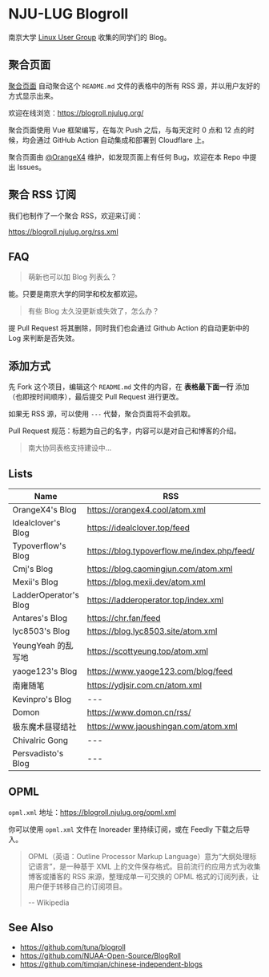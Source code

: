# NJU-LUG Blogroll

南京大学 [Linux User Group](https://git.nju.edu.cn/nju-lug/lug-introduction) 收集的同学们的 Blog。


## 聚合页面

[聚合页面](https://blogroll.njulug.org/) 自动聚合这个 `README.md` 文件的表格中的所有 RSS 源，并以用户友好的方式显示出来。

欢迎在线浏览：https://blogroll.njulug.org/

聚合页面使用 Vue 框架编写，在每次 Push 之后，与每天定时 0 点和 12 点的时候，均会通过 GitHub Action 自动集成和部署到 Cloudflare 上。

聚合页面由 [@OrangeX4](https://github.com/OrangeX4) 维护，如发现页面上有任何 Bug，欢迎在本 Repo 中提出 Issues。


## 聚合 RSS 订阅

我们也制作了一个聚合 RSS，欢迎来订阅：

https://blogroll.njulug.org/rss.xml


## FAQ

> 萌新也可以加 Blog 列表么？

能。只要是南京大学的同学和校友都欢迎。

> 有些 Blog 太久没更新或失效了，怎么办？

提 Pull Request 将其删除，同时我们也会通过 Github Action 的自动更新中的 Log 来判断是否失效。


## 添加方式

先 Fork 这个项目，编辑这个 `README.md` 文件的内容，在 **表格最下面一行** 添加（也即按时间顺序），最后提交 Pull Request 进行更改。

如果无 RSS 源，可以使用 `---` 代替，聚合页面将不会抓取。

Pull Request 规范：标题为自己的名字，内容可以是对自己和博客的介绍。

> 南大协同表格支持建设中...


## Lists

| Name | RSS | HTML |
| --   | --  | --   |
| OrangeX4's Blog | https://orangex4.cool/atom.xml | https://orangex4.cool/ |
| Idealclover's Blog | https://idealclover.top/feed | https://idealclover.top/ |
| Typoverflow's Blog | https://blog.typoverflow.me/index.php/feed/ | https://blog.typoverflow.me/ |
| Cmj's Blog | https://blog.caomingjun.com/atom.xml | https://blog.caomingjun.com/ |
| Mexii's Blog | https://blog.mexii.dev/atom.xml | https://blog.mexii.dev/ |
| LadderOperator's Blog | https://ladderoperator.top/index.xml | https://ladderoperator.top |
| Antares's Blog | https://chr.fan/feed | https://chr.fan |
| lyc8503's Blog | https://blog.lyc8503.site/atom.xml | https://blog.lyc8503.site/ |
| YeungYeah 的乱写地 | https://scottyeung.top/atom.xml | https://scottyeung.top/ |
| yaoge123's Blog | https://www.yaoge123.com/blog/feed | https://www.yaoge123.com/ |
| 南雍随笔 | https://ydjsir.com.cn/atom.xml | https://ydjsir.com.cn/ |
| Kevinpro's Blog | --- | https://www.yuque.com/kevinpro |
| Domon | https://www.domon.cn/rss/ | https://www.domon.cn |
| 极东魔术昼寝结社 | https://www.jaoushingan.com/atom.xml | https://www.jaoushingan.com |
| Chivalric Gong | --- | https://gmy-acoustics.github.io/ |
| Persvadisto's Blog | --- | https://persvadisto.github.io/ |

## OPML

`opml.xml` 地址：https://blogroll.njulug.org/opml.xml

你可以使用 `opml.xml` 文件在 Inoreader 里持续订阅，或在 Feedly 下载之后导入。

> OPML（英语：Outline Processor Markup Language）意为“大纲处理标记语言”，是一种基于 XML 上的文件保存格式。目前流行的应用方式为收集博客或播客的 RSS 来源，整理成单一可交换的 OPML 格式的订阅列表，让用户便于转移自己的订阅项目。
>
> -- Wikipedia


## See Also

- https://github.com/tuna/blogroll
- https://github.com/NUAA-Open-Source/BlogRoll
- https://github.com/timqian/chinese-independent-blogs
